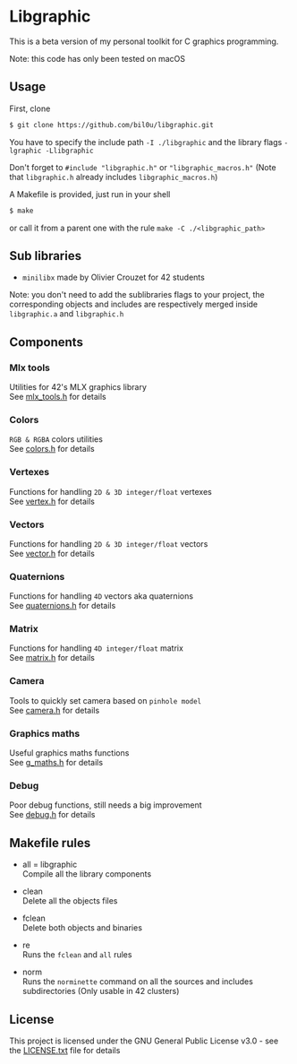 # Libgraphic

This is a beta version of my personal toolkit for C graphics programming.  

Note: this code has only been tested on macOS  

## Usage

First, clone
```sh
$ git clone https://github.com/bil0u/libgraphic.git
```

You have to specify the include path `-I ./libgraphic` and the library flags `-lgraphic -Llibgraphic`  

Don't forget to `#include "libgraphic.h"` or `"libgraphic_macros.h"`
(Note that `libgraphic.h` already includes `libgraphic_macros.h`)  

A Makefile is provided, just run in your shell
```sh
$ make
```
or call it from a parent one with the rule `make -C ./<libgraphic_path>`

## Sub libraries

* `minilibx` made by Olivier Crouzet for 42 students  

Note: you don't need to add the sublibraries flags to your project, the corresponding objects and includes are respectively merged inside `libgraphic.a` and `libgraphic.h`

## Components

### Mlx tools
Utilities for 42's MLX graphics library  
See [mlx_tools.h](mlx_tools/includes/mlx_tools.h) for details  

### Colors
`RGB & RGBA` colors utilities  
See [colors.h](colors/includes/colors.h) for details  

### Vertexes
Functions for handling `2D & 3D integer/float` vertexes  
See [vertex.h](vertex/includes/vertex.h) for details  

### Vectors
Functions for handling `2D & 3D integer/float` vectors  
See [vector.h](vector/includes/vector.h) for details  

### Quaternions
Functions for handling `4D` vectors aka quaternions  
See [quaternions.h](quaternions/includes/quaternions.h) for details  

### Matrix
Functions for handling `4D integer/float` matrix  
See [matrix.h](matrix/includes/matrix.h) for details  

### Camera
Tools to quickly set camera based on `pinhole model`  
See [camera.h](camera/includes/camera.h) for details  

### Graphics maths
Useful graphics maths functions  
See [g_maths.h](g_maths/includes/g_maths.h) for details  

### Debug
Poor debug functions, still needs a big improvement  
See [debug.h](debug/includes/debug.h) for details  

## Makefile rules

* all = libgraphic  
   Compile all the library components  

* clean  
   Delete all the objects files  

* fclean  
   Delete both objects and binaries  

* re  
   Runs the `fclean` and `all` rules  

* norm  
   Runs the `norminette` command on all the sources and includes subdirectories (Only usable in 42 clusters)  

## License

This project is licensed under the GNU General Public License v3.0 - see the [LICENSE.txt](LICENSE.txt) file for details
